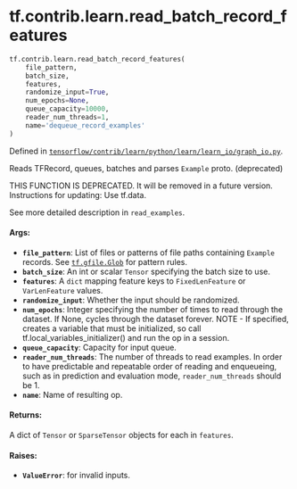 <div itemscope itemtype="http://developers.google.com/ReferenceObject">
<meta itemprop="name" content="tf.contrib.learn.read_batch_record_features" />
<meta itemprop="path" content="Stable" />
</div>

# tf.contrib.learn.read_batch_record_features

``` python
tf.contrib.learn.read_batch_record_features(
    file_pattern,
    batch_size,
    features,
    randomize_input=True,
    num_epochs=None,
    queue_capacity=10000,
    reader_num_threads=1,
    name='dequeue_record_examples'
)
```



Defined in [`tensorflow/contrib/learn/python/learn/learn_io/graph_io.py`](/code/stable/tensorflow/contrib/learn/python/learn/learn_io/graph_io.py).

Reads TFRecord, queues, batches and parses `Example` proto. (deprecated)

THIS FUNCTION IS DEPRECATED. It will be removed in a future version.
Instructions for updating:
Use tf.data.

See more detailed description in `read_examples`.

#### Args:

* <b>`file_pattern`</b>: List of files or patterns of file paths containing
      `Example` records. See <a href="../../../tf/gfile/Glob.md"><code>tf.gfile.Glob</code></a> for pattern rules.
* <b>`batch_size`</b>: An int or scalar `Tensor` specifying the batch size to use.
* <b>`features`</b>: A `dict` mapping feature keys to `FixedLenFeature` or
    `VarLenFeature` values.
* <b>`randomize_input`</b>: Whether the input should be randomized.
* <b>`num_epochs`</b>: Integer specifying the number of times to read through the
    dataset. If None, cycles through the dataset forever. NOTE - If specified,
    creates a variable that must be initialized, so call
    tf.local_variables_initializer() and run the op in a session.
* <b>`queue_capacity`</b>: Capacity for input queue.
* <b>`reader_num_threads`</b>: The number of threads to read examples. In order to have
    predictable and repeatable order of reading and enqueueing, such as in
    prediction and evaluation mode, `reader_num_threads` should be 1.
* <b>`name`</b>: Name of resulting op.


#### Returns:

A dict of `Tensor` or `SparseTensor` objects for each in `features`.


#### Raises:

* <b>`ValueError`</b>: for invalid inputs.
